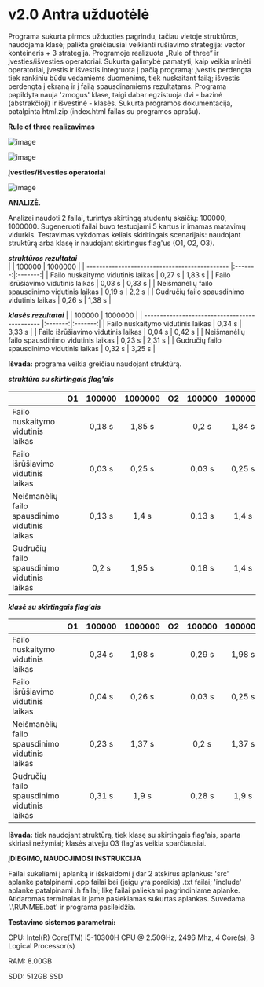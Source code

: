 # v2.0 Antra užduotėlė

Programa sukurta pirmos užduoties pagrindu, tačiau vietoje struktūros, naudojama klasė; palikta greičiausiai veikianti rūšiavimo strategija: vector konteineris + 3 strategija. Programoje realizuota „Rule of three“ ir įvesties/išvesties operatoriai. Sukurta galimybė pamatyti, kaip veikia minėti operatoriai, įvestis ir išvestis integruota į pačią programą: įvestis perdengta tiek rankiniu būdu vedamiems duomenims, tiek nuskaitant failą; išvestis perdengta į ekraną ir į failą spausdinamiems rezultatams. Programa papildyta nauja 'zmogus' klase, taigi dabar egzistuoja dvi - bazinė (abstrakčioji) ir išvestinė - klasės. Sukurta programos dokumentacija, patalpinta html.zip (index.html failas su programos aprašu).



**Rule of three realizavimas**

![image](https://github.com/AusrineBudzeviciute/Project2/assets/145910900/a72a862c-e4e6-480f-ae71-95dfe7bad001)

![image](https://github.com/AusrineBudzeviciute/Project2/assets/145910900/afc4d8ad-5c2d-4aa2-a8e1-2de3b2388c78)

**Įvesties/išvesties operatoriai**

![image](https://github.com/AusrineBudzeviciute/Project2/assets/145910900/fc7bdaef-fa06-4b8b-9853-947a5a3f563a)

**ANALIZĖ.** 

Analizei naudoti 2 failai, turintys skirtingą studentų skaičių: 100000, 1000000. Sugeneruoti failai buvo testuojami 5 kartus ir imamas matavimų vidurkis. Testavimas vykdomas keliais skiritingais scenarijais: 
naudojant struktūrą arba klasę ir naudojant skirtingus flag'us (O1, O2, O3).

**_struktūros rezultatai_**                                                 
|                                                 |  100000 | 1000000 |
| ---------------------------------------------   |:-------:|:-------:|
|  Failo nuskaitymo vidutinis laikas              | 0,27 s  |  1,83 s |
|  Failo išrūšiavimo vidutinis laikas             | 0,03 s  |  0,33 s |
|  Neišmanėlių failo spausdinimo vidutinis laikas | 0,19 s  |  2,2 s  |
|  Gudručių failo spausdinimo vidutinis laikas    | 0,26 s  |  1,38 s |

**_klasės rezultatai_** 
|                                                 |  100000 | 1000000 |
| ---------------------------------------------   |:-------:|:-------:|
|  Failo nuskaitymo vidutinis laikas              | 0,34 s  |  3,33 s |
|  Failo išrūšiavimo vidutinis laikas             | 0,04 s  |  0,42 s |
|  Neišmanėlių failo spausdinimo vidutinis laikas | 0,23 s  |  2,31 s |
|  Gudručių failo spausdinimo vidutinis laikas    | 0,32 s  |  3,25 s |

**Išvada:** programa veikia greičiau naudojant struktūrą.


**_struktūra su skirtingais flag'ais_**

|                                                 |    O1   |  100000 | 1000000 |    O2   |  100000 | 1000000 |    O3   |  100000 | 1000000 |
| ---------------------------------------------   |:-------:|:-------:|:-------:|:-------:|:-------:|:-------:|:-------:|:-------:|:-------:|
|  Failo nuskaitymo vidutinis laikas              |         | 0,18 s  |  1,85 s |         | 0,2 s   | 1,84 s  |         | 0,2 s   | 1,83 s  |
|  Failo išrūšiavimo vidutinis laikas             |         | 0,03 s  |  0,25 s |         | 0,03 s  | 0,25 s  |         | 0,02 s  | 0,24 s  |
|  Neišmanėlių failo spausdinimo vidutinis laikas |         | 0,13 s  |  1,4 s  |         | 0,13 s  | 1,4 s   |         | 0,13 s  |  1,4 s  |
|  Gudručių failo spausdinimo vidutinis laikas    |         | 0,2 s   |  1,95 s |         | 0,18 s  | 1,4 s   |         | 0,19 s  |   2 s   |

**_klasė su skirtingais flag'ais_**

|                                                 |    O1   |  100000 | 1000000 |    O2   |  100000 | 1000000 |    O3   |  100000 | 1000000 |
| ---------------------------------------------   |:-------:|:-------:|:-------:|:-------:|:-------:|:-------:|:-------:|:-------:|:-------:|
|  Failo nuskaitymo vidutinis laikas              |         | 0,34 s  |  1,98 s |         | 0,29 s  | 1,98 s  |         | 0,21 s  | 1,98 s  |
|  Failo išrūšiavimo vidutinis laikas             |         | 0,04 s  |  0,26 s |         | 0,03 s  | 0,25 s  |         | 0,02 s  | 0,25 s  |
|  Neišmanėlių failo spausdinimo vidutinis laikas |         | 0,23 s  |  1,37 s |         | 0,2 s   | 1,37 s  |         | 0,13 s  |  1,38 s |
|  Gudručių failo spausdinimo vidutinis laikas    |         | 0,31 s  |  1,9 s  |         | 0,28 s  | 1,9 s   |         | 0,19 s  |  1,9 s  |

**Išvada:** tiek naudojant struktūrą, tiek klasę su skirtingais flag'ais, sparta skiriasi nežymiai; klasės atveju O3 flag'as veikia sparčiausiai.

**ĮDIEGIMO, NAUDOJIMOSI INSTRUKCIJA**

Failai sukeliami į aplanką ir išskaidomi į dar 2 atskirus aplankus: 'src' aplanke patalpinami .cpp failai bei (jeigu yra poreikis) .txt failai; 'include' aplanke patalpinami .h failai; likę failai paliekami pagrindiniame aplanke. Atidaromas terminalas ir jame pasiekiamas sukurtas aplankas. Suvedama '.\RUNMEE.bat' ir programa pasileidžia.

**Testavimo sistemos parametrai:**

CPU: Intel(R) Core(TM) i5-10300H CPU @ 2.50GHz, 2496 Mhz, 4 Core(s), 8 Logical Processor(s)

RAM: 8.00GB

SDD: 512GB SSD
